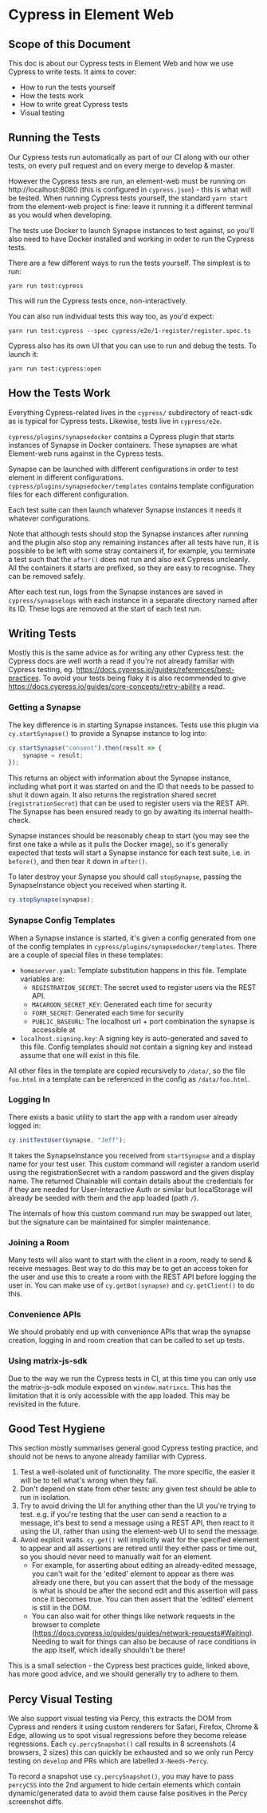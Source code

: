 # Cypress in Element Web

## Scope of this Document
This doc is about our Cypress tests in Element Web and how we use Cypress to write tests.
It aims to cover:
 * How to run the tests yourself
 * How the tests work
 * How to write great Cypress tests
 * Visual testing

## Running the Tests
Our Cypress tests run automatically as part of our CI along with our other tests,
on every pull request and on every merge to develop & master.

However the Cypress tests are run, an element-web must be running on
http://localhost:8080 (this is configured in `cypress.json`) - this is what will
be tested. When running Cypress tests yourself, the standard `yarn start` from the
element-web project is fine: leave it running it a different terminal as you would
when developing.

The tests use Docker to launch Synapse instances to test against, so you'll also
need to have Docker installed and working in order to run the Cypress tests.

There are a few different ways to run the tests yourself. The simplest is to run:

```
yarn run test:cypress
```

This will run the Cypress tests once, non-interactively.

You can also run individual tests this way too, as you'd expect:

```
yarn run test:cypress --spec cypress/e2e/1-register/register.spec.ts
```

Cypress also has its own UI that you can use to run and debug the tests.
To launch it:

```
yarn run test:cypress:open
```

## How the Tests Work
Everything Cypress-related lives in the `cypress/` subdirectory of react-sdk
as is typical for Cypress tests. Likewise, tests live in `cypress/e2e`.

`cypress/plugins/synapsedocker` contains a Cypress plugin that starts instances
of Synapse in Docker containers. These synapses are what Element-web runs against
in the Cypress tests.

Synapse can be launched with different configurations in order to test element
in different configurations. `cypress/plugins/synapsedocker/templates` contains
template configuration files for each different configuration.

Each test suite can then launch whatever Synapse instances it needs it whatever
configurations.

Note that although tests should stop the Synapse instances after running and the
plugin also stop any remaining instances after all tests have run, it is possible
to be left with some stray containers if, for example, you terminate a test such
that the `after()` does not run and also exit Cypress uncleanly. All the containers
it starts are prefixed, so they are easy to recognise. They can be removed safely.

After each test run, logs from the Synapse instances are saved in `cypress/synapselogs`
with each instance in a separate directory named after its ID. These logs are removed
at the start of each test run.

## Writing Tests
Mostly this is the same advice as for writing any other Cypress test: the Cypress
docs are well worth a read if you're not already familiar with Cypress testing, eg.
https://docs.cypress.io/guides/references/best-practices. To avoid your tests being
flaky it is also recommended to give https://docs.cypress.io/guides/core-concepts/retry-ability
a read.

### Getting a Synapse
The key difference is in starting Synapse instances.  Tests use this plugin via
`cy.startSynapse()` to provide a Synapse instance to log into:

```javascript
cy.startSynapse("consent").then(result => {
    synapse = result;
});
```

This returns an object with information about the Synapse instance, including what port
it was started on and the ID that needs to be passed to shut it down again. It also
returns the registration shared secret (`registrationSecret`) that can be used to
register users via the REST API. The Synapse has been ensured ready to go by awaiting
its internal health-check.

Synapse instances should be reasonably cheap to start (you may see the first one take a
while as it pulls the Docker image), so it's generally expected that tests will start a
Synapse instance for each test suite, i.e. in `before()`, and then tear it down in `after()`.

To later destroy your Synapse you should call `stopSynapse`, passing the SynapseInstance
object you received when starting it.
```javascript
cy.stopSynapse(synapse);
```

### Synapse Config Templates
When a Synapse instance is started, it's given a config generated from one of the config
templates in `cypress/plugins/synapsedocker/templates`. There are a couple of special files
in these templates:
 * `homeserver.yaml`:
   Template substitution happens in this file. Template variables are:
   * `REGISTRATION_SECRET`: The secret used to register users via the REST API.
   * `MACAROON_SECRET_KEY`: Generated each time for security
   * `FORM_SECRET`: Generated each time for security
   * `PUBLIC_BASEURL`: The localhost url + port combination the synapse is accessible at
 * `localhost.signing.key`: A signing key is auto-generated and saved to this file.
   Config templates should not contain a signing key and instead assume that one will exist
   in this file.

All other files in the template are copied recursively to `/data/`, so the file `foo.html`
in a template can be referenced in the config as `/data/foo.html`.

### Logging In
There exists a basic utility to start the app with a random user already logged in:
```javascript
cy.initTestUser(synapse, "Jeff");
```
It takes the SynapseInstance you received from `startSynapse` and a display name for your test user.
This custom command will register a random userId using the registrationSecret with a random password
and the given display name. The returned Chainable will contain details about the credentials for if
they are needed for User-Interactive Auth or similar but localStorage will already be seeded with them
and the app loaded (path `/`).

The internals of how this custom command run may be swapped out later,
but the signature can be maintained for simpler maintenance.

### Joining a Room
Many tests will also want to start with the client in a room, ready to send & receive messages. Best
way to do this may be to get an access token for the user and use this to create a room with the REST
API before logging the user in. You can make use of `cy.getBot(synapse)` and `cy.getClient()` to do this.

### Convenience APIs
We should probably end up with convenience APIs that wrap the synapse creation, logging in and room
creation that can be called to set up tests.

### Using matrix-js-sdk
Due to the way we run the Cypress tests in CI, at this time you can only use the matrix-js-sdk module
exposed on `window.matrixcs`. This has the limitation that it is only accessible with the app loaded.
This may be revisited in the future.

## Good Test Hygiene
This section mostly summarises general good Cypress testing practice, and should not be news to anyone
already familiar with Cypress.

1. Test a well-isolated unit of functionality. The more specific, the easier it will be to tell what's
   wrong when they fail.
1. Don't depend on state from other tests: any given test should be able to run in isolation.
1. Try to avoid driving the UI for anything other than the UI you're trying to test. e.g. if you're
   testing that the user can send a reaction to a message, it's best to send a message using a REST
   API, then react to it using the UI, rather than using the element-web UI to send the message.
1. Avoid explicit waits. `cy.get()` will implicitly wait for the specified element to appear and
   all assertions are retired until they either pass or time out, so you should never need to
   manually wait for an element.
    * For example, for asserting about editing an already-edited message, you can't wait for the
      'edited' element to appear as there was already one there, but you can assert that the body
      of the message is what is should be after the second edit and this assertion will pass once
      it becomes true. You can then assert that the 'edited' element is still in the DOM.
    * You can also wait for other things like network requests in the
      browser to complete (https://docs.cypress.io/guides/guides/network-requests#Waiting).
      Needing to wait for things can also be because of race conditions in the app itself, which ideally
      shouldn't be there!

This is a small selection - the Cypress best practices guide, linked above, has more good advice, and we
should generally try to adhere to them.

## Percy Visual Testing
We also support visual testing via Percy, this extracts the DOM from Cypress and renders it using custom renderers
for Safari, Firefox, Chrome & Edge, allowing us to spot visual regressions before they become release regressions.
Each `cy.percySnapshot()` call results in 8 screenshots (4 browsers, 2 sizes) this can quickly be exhausted and
so we only run Percy testing on `develop` and PRs which are labelled `X-Needs-Percy`.

To record a snapshot use `cy.percySnapshot()`, you may have to pass `percyCSS` into the 2nd argument to hide certain
elements which contain dynamic/generated data to avoid them cause false positives in the Percy screenshot diffs.

